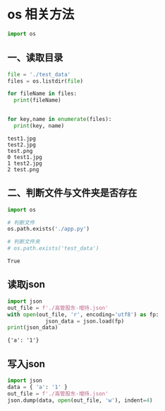 # os 相关方法


```python
import os
```

## 一、读取目录


```python
file = './test_data'
files = os.listdir(file)

for fileName in files:
  print(fileName)


for key,name in enumerate(files):
  print(key, name)
```

    test1.jpg
    test2.jpg
    test.png
    0 test1.jpg
    1 test2.jpg
    2 test.png


## 二、判断文件与文件夹是否存在


```python
import os

# 判断文件
os.path.exists('./app.py')

# 判断文件夹
# os.path.exists('test_data')

```




    True



## 读取json


```python
import json
out_file = f'./高管股东-增持.json'
with open(out_file, 'r', encoding='utf8') as fp:
            json_data = json.load(fp)
print(json_data)
```

    {'a': '1'}


## 写入json


```python
import json
data = { 'a': '1' }
out_file = f'./高管股东-增持.json'
json.dump(data, open(out_file, 'w'), indent=4)
```
